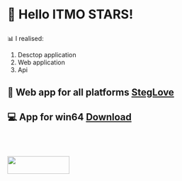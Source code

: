 # <p><strong> &#128205; Hello ITMO STARS!</strong> 

&#128202; I realised:
1. Desctop application
2. Web application
3. Api

## &#128242; Web app for all platforms <a href="https://www.rjomba.com">StegLove</a> 

## &#128187; App for win64 <a href="https://github.com/Cpp-Gleb/StegLove/releases/tag/1.0">Download</a> 

<p><br><br><br><a href="https://github.com/Cpp-Gleb/StegLove/releases/tag/1.0"><img src="https://github.com/user-attachments/assets/e6337c95-a83e-4d61-b220-80b3e8e97288" href="https://rjomba.com" width="140" height="40" /> </a></p>
